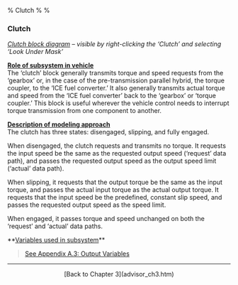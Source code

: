 % Clutch
% 
% 

### Clutch

*[Clutch block diagram](clutch.gif) – visible by right-clicking the
‘Clutch’ and selecting ‘Look Under Mask’*

**<u>Role of subsystem in vehicle</u>** \
The ‘clutch’ block generally transmits torque and speed requests from
the ‘gearbox’ or, in the case of the pre-transmission parallel hybrid,
the torque coupler, to the ‘ICE fuel converter.’ It also generally
transmits actual torque and speed from the ‘ICE fuel converter’ back to
the ‘gearbox’ or ‘torque coupler.’ This block is useful wherever the
vehicle control needs to interrupt torque transmission from one
component to another.

**<u>Description of modeling approach</u>** \
The clutch has three states: disengaged, slipping, and fully engaged.

When disengaged, the clutch requests and transmits no torque. It
requests the input speed be the same as the requested output speed
(‘request’ data path), and passes the requested output speed as the
output speed limit (‘actual’ data path).

When slipping, it requests that the output torque be the same as the
input torque, and passes the actual input torque as the actual output
torque. It requests that the input speed be the predefined, constant
slip speed, and passes the requested output speed as the speed limit.

When engaged, it passes torque and speed unchanged on both the ‘request’
and ‘actual’ data paths.

<p>
**<u>Variables used in subsystem</u>**

> [See Appendix A.3: Output
> Variables](advisor_appendices.htm#Output%20Clutch)

* * * * *

<center>
[Back to Chapter 3](advisor_ch3.htm)

</center>
